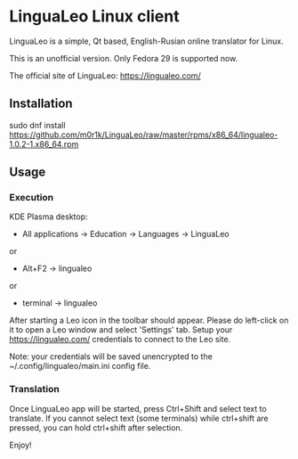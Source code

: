 # LinguaLeo Linux client

LinguaLeo is a simple, Qt based, English-Rusian online translator for Linux.

This is an unofficial version. Only Fedora 29 is supported now.

The official site of LinguaLeo: https://lingualeo.com/

## Installation

sudo dnf install https://github.com/m0r1k/LinguaLeo/raw/master/rpms/x86_64/lingualeo-1.0.2-1.x86_64.rpm

## Usage

### Execution

KDE Plasma desktop:

- All applications -> Education -> Languages -> LinguaLeo

or

- Alt+F2 -> lingualeo

or

- terminal -> lingualeo

After starting a Leo icon in the toolbar should appear.
Please do left-click on it to open a Leo window and select 'Settings' tab.
Setup your https://lingualeo.com/ credentials to connect to the Leo site.

Note: your credentials will be saved unencrypted to the ~/.config/lingualeo/main.ini config file.

### Translation

Once LinguaLeo app will be started, press Ctrl+Shift and select text to translate.
If you cannot select text (some terminals) while ctrl+shift are pressed, you can hold ctrl+shift after selection.

Enjoy!

